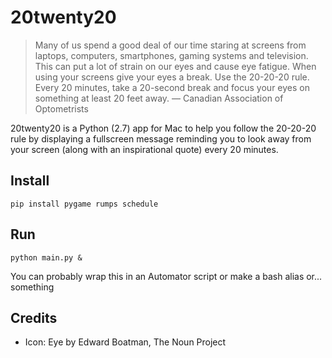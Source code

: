 # 20twenty20
>Many of us spend a good deal of our time staring at screens from laptops, computers, smartphones, gaming systems and television. This can put a lot of strain on our eyes and cause eye fatigue. When using your screens give your eyes a break.
>Use the 20-20-20 rule. Every 20 minutes, take a 20-second break and focus your eyes on something at least 20 feet away.
&mdash; Canadian Association of Optometrists

20twenty20 is a Python (2.7) app for Mac to help you follow the 20-20-20 rule by displaying a fullscreen message reminding you to look away from your screen (along with an inspirational quote) every 20 minutes. 

## Install
`pip install pygame rumps schedule`

## Run
`python main.py &`

You can probably wrap this in an Automator script or make a bash alias or... something

## Credits
- Icon: Eye by Edward Boatman, The Noun Project
